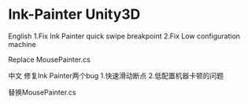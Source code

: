 # Ink-Painter Unity3D
English
1.Fix Ink Painter quick swipe breakpoint
2.Fix Low configuration machine

Replace MousePainter.cs

中文
修复Ink Painter两个bug
1.快速滑动断点
2.低配置机器卡顿的问题

替换MousePainter.cs
